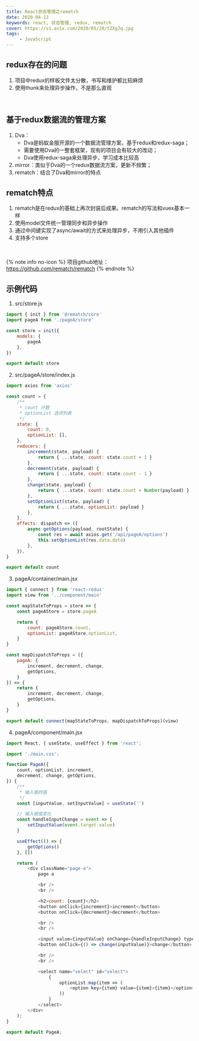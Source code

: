 ```yaml
---
title: React状态管理之rematch
date: 2020-04-12
keywords: react, 状态管理, redux, rematch
cover: https://s1.ax1x.com/2020/05/28/tZXg7q.jpg
tags:
     - JavaScript
---
```



## redux存在的问题

1. 项目中redux的样板文件太分散，书写和维护都比较麻烦
2. 使用thunk来处理异步操作，不是那么直观

<br/>


## 基于redux数据流的管理方案

1. Dva：
    - Dva是蚂蚁金服开源的一个数据流管理方案，基于redux和redux-saga；
    - 需要使用Dva的一整套框架，现有的项目会有较大的改动；
    - Dva使用redux-saga来处理异步，学习成本比较高
2. mirror：类似于Dva的一个redux数据流方案，更新不频繁；
3. rematch：结合了Dva和mirror的特点


## rematch特点

1. rematch是在redux的基础上再次封装后成果。rematch的写法和vuex基本一样
2. 使用model文件统一管理同步和异步操作
3. 通过中间键实现了async/await的方式来处理异步，不用引入其他插件
4. 支持多个store

<br/>


{% note info no-icon %}
项目github地址：https://github.com/rematch/rematch
{% endnote %}


## 示例代码

1. src/store.js
```JavaScript
import { init } from '@rematch/core'
import pageA from './pageA/store'

const store = init({
    models: { 
        pageA 
    },
})

export default store
```

2. src/pageA/store/index.js
```JavaScript
import axios from 'axios'

const count = {
    /**
     * count 计数
     * optionList 选项列表
     */
    state: {
        count: 0,
        optionList: [],
    },
    reducers: {
        increment(state, payload) {
            return { ...state, count: state.count + 1 }
        },
        decrement(state, payload) {
            return { ...state, count: state.count - 1 }
        },
        change(state, payload) {
            return { ...state, count: state.count + Number(payload) }
        },
        setOptionList(state, payload) {
            return { ...state, optionList: payload }
        },
    },
    effects: dispatch => ({
        async getOptions(payload, rootState) {
            const res = await axios.get('/api/pageA/options')
            this.setOptionList(res.data.data)
        },
    }),
}

export default count
```

3. pageA/container/main.jsx
```JavaScript
import { connect } from 'react-redux'
import view from '../component/main'

const mapStateToProps = store => {
    const pageAStore = store.pageA

    return {
        count: pageAStore.count,
        optionList: pageAStore.optionList,
    }
}

const mapDispatchToProps = ({ 
    pageA: { 
        increment, decrement, change,
        getOptions,
    }
}) => {
    return {
        increment, decrement, change,
        getOptions,
    }
}

export default connect(mapStateToProps, mapDispatchToProps)(view)
```

4. pageA/component/main.jsx
```JavaScript
import React, { useState, useEffect } from 'react';

import './main.css';

function PageA({
    count, optionList, increment,
    decrement, change, getOptions,
}) {
    /**
     * 输入框的值
     */
    const [inputValue, setInputValue] = useState('')

    // 输入框值变化
    const handleInputChange = event => {
        setInputValue(event.target.value)
    }

    useEffect(() => {
        getOptions()
    }, [])

    return (
        <div className="page-a">
            page a

            <br />
            <br />

            <h2>count: {count}</h2>
            <button onClick={increment}>increment</button>
            <button onClick={decrement}>decrement</button>

            <br />
            <br />

            <input value={inputValue} onChange={handleInputChange} type="text" />
            <button onClick={() => change(inputValue)}>change</button>

            <br />
            <br />

            <select name="select" id="select">
                {
                    optionList.map(item => (
                        <option key={item} value={item}>{item}</option>
                    ))
                }
            </select>
        </div>
    );
}

export default PageA;
```

<br/>